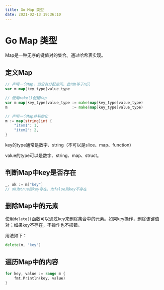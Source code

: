 ```yaml
---
title: Go Map 类型
date: 2021-02-13 19:36:10
---
```


# Go Map 类型

Map是一种无序的键值对的集合。通过哈希表实现。

## 定义Map

```go
// 声明一个Map，但没有分配空间。此时m等于nil
var m map[key_type]value_type

// 使用make()创建Map
var m map[key_type]value_type := make(map[key_type]value_type)
m                             := make(map[key_type]value_type)

// 声明一个Map并初始化
m := map[string]int {
    "item1": 1,
    "item2": 2,
}
```

key的type通常是数字、string（不可以是slice、map、function）

value的type可以是数字、string、map、struct。

## 判断Map中key是否存在

```go
_, ok := m["key"]
// ok为true则key存在，为false则key不存在
```

## 删除Map中的元素

使用`delete()`函数可以通过key来删除集合中的元素。如果key操作，删除该键值对；如果key不存在，不操作也不报错。

用法如下：

```go
delete(m, "key")
```

## 遍历Map中的内容

```go
for key, value := range m {
    fmt.Println(key, value)
}
```

